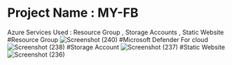 # Project Name : MY-FB
Azure Services Used : Resource Group , Storage Accounts , Static Website 
#Resource Group
![Screenshot (240)](https://github.com/mahimakasture/MYPROJECT/assets/119916549/34eef482-8d6a-4753-a45b-f08c2e019164)
#Microsoft Defender For cloud
![Screenshot (238)](https://github.com/mahimakasture/MYPROJECT/assets/119916549/1ed166a9-1d9e-4bfd-b0b2-da91247dca6c)
#Storage Account
![Screenshot (237)](https://github.com/mahimakasture/MYPROJECT/assets/119916549/baa91402-1eb1-42c7-b5d4-1241ceec6ede)
#Static Website
![Screenshot (236)](https://github.com/mahimakasture/MYPROJECT/assets/119916549/1c49cc87-252a-4cc9-a78d-62a313b4aa7f)
